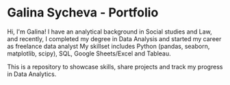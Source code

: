 # Galina Sycheva - Portfolio

Hi, I'm Galina! I have an analytical background in Social studies and Law, and recently, I completed my degree in Data Analysis and started my career as freelance data analyst 
My skillset includes Python (pandas, seaborn, matplotlib, scipy), SQL, Google Sheets/Excel and Tableau.

This is a repository to showcase skills, share projects and track my progress in Data Analytics.
